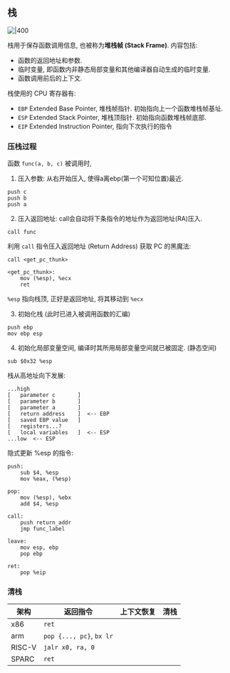 ## 栈

![|400](../../attach/Pasted%20image%2020240718173953.avif)

栈用于保存函数调用信息, 也被称为**堆栈帧 (Stack Frame)**. 内容包括:
- 函数的返回地址和参数.
- 临时变量, 即函数内非静态局部变量和其他编译器自动生成的临时变量.
- 函数调用前后的上下文.

栈使用的 CPU 寄存器有:
- `EBP` Extended Base Pointer, 堆栈帧指针. 初始指向上一个函数堆栈帧基址.
- `ESP` Extended Stack Pointer, 堆栈顶指针. 初始指向函数堆栈帧底部.
- `EIP` Extended Instruction Pointer, 指向下次执行的指令

### 压栈过程

函数 `func(a, b, c)` 被调用时, 

1. 压入参数: 从右开始压入, 使得a离ebp(第一个可知位置)最近.

```assembly
push c
push b
push a
```

2. 压入返回地址: call会自动将下条指令的地址作为返回地址(RA)压入.

```assembly
call func
```

利用 `call` 指令压入返回地址 (Return Address) 获取 PC 的黑魔法:

```assembly
call <get_pc_thunk>

<get_pc_thunk>:
	mov (%esp), %ecx 
	ret
```

`%esp` 指向栈顶, 正好是返回地址, 将其移动到 `%ecx`

3. 初始化栈 (此时已进入被调用函数的汇编)

```assembly
push ebp
mov ebp esp
```

4. 初始化局部变量空间, 编译时其所用局部变量空间就已被固定. (静态空间)

```assembly
sub $0x32 %esp
```

栈从高地址向下发展:

```
...high
[   parameter c       ]
[   parameter b       ]
[   parameter a       ]
[   return address    ]  <-- EBP
[   saved EBP value   ]
[   registers...?
[   local variables   ]  <-- ESP
...low  <-- ESP
```


隐式更新 %esp 的指令:

```assembly
push:
    sub $4, %esp 
    mov %eax, (%esp)

pop:
    mov (%esp), %ebx
    add $4, %esp

call:
    push return_addr
    jmp func_label

leave:
	mov esp, ebp 
	pop ebp

ret:
    pop %eip
```


### 清栈

| 架构   | 返回指令                 | 上下文恢复               | 清栈        |
| ------ | ------------------------ | ------------------------ | ----------- |
| x86    | `ret`                    | |  |
| arm    | `pop {..., pc}`, `bx lr` |          | |
| RISC-V | `jalr x0, ra, 0`         |         | |
| SPARC  | `ret`                    |  |             |
